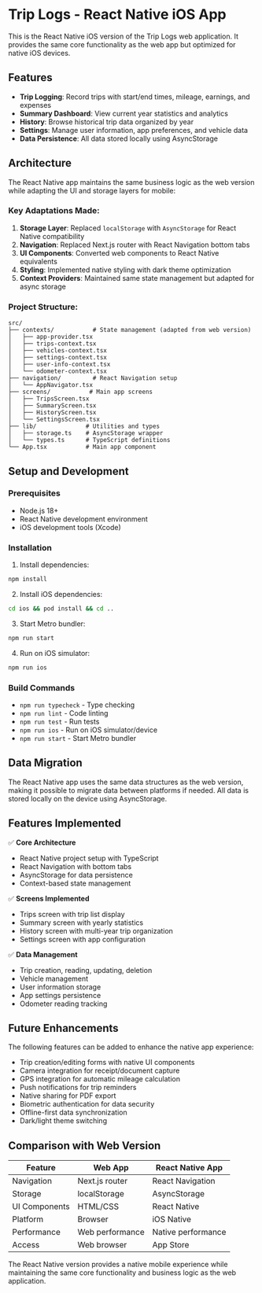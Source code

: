 # Trip Logs - React Native iOS App

This is the React Native iOS version of the Trip Logs web application. It provides the same core functionality as the web app but optimized for native iOS devices.

## Features

- **Trip Logging**: Record trips with start/end times, mileage, earnings, and expenses
- **Summary Dashboard**: View current year statistics and analytics
- **History**: Browse historical trip data organized by year
- **Settings**: Manage user information, app preferences, and vehicle data
- **Data Persistence**: All data stored locally using AsyncStorage

## Architecture

The React Native app maintains the same business logic as the web version while adapting the UI and storage layers for mobile:

### Key Adaptations Made:

1. **Storage Layer**: Replaced `localStorage` with `AsyncStorage` for React Native compatibility
2. **Navigation**: Replaced Next.js router with React Navigation bottom tabs
3. **UI Components**: Converted web components to React Native equivalents
4. **Styling**: Implemented native styling with dark theme optimization
5. **Context Providers**: Maintained same state management but adapted for async storage

### Project Structure:

```
src/
├── contexts/           # State management (adapted from web version)
│   ├── app-provider.tsx
│   ├── trips-context.tsx
│   ├── vehicles-context.tsx
│   ├── settings-context.tsx
│   ├── user-info-context.tsx
│   └── odometer-context.tsx
├── navigation/         # React Navigation setup
│   └── AppNavigator.tsx
├── screens/           # Main app screens
│   ├── TripsScreen.tsx
│   ├── SummaryScreen.tsx
│   ├── HistoryScreen.tsx
│   └── SettingsScreen.tsx
├── lib/              # Utilities and types
│   ├── storage.ts    # AsyncStorage wrapper
│   └── types.ts      # TypeScript definitions
└── App.tsx           # Main app component
```

## Setup and Development

### Prerequisites
- Node.js 18+
- React Native development environment
- iOS development tools (Xcode)

### Installation

1. Install dependencies:
```bash
npm install
```

2. Install iOS dependencies:
```bash
cd ios && pod install && cd ..
```

3. Start Metro bundler:
```bash
npm run start
```

4. Run on iOS simulator:
```bash
npm run ios
```

### Build Commands

- `npm run typecheck` - Type checking
- `npm run lint` - Code linting
- `npm run test` - Run tests
- `npm run ios` - Run on iOS simulator/device
- `npm run start` - Start Metro bundler

## Data Migration

The React Native app uses the same data structures as the web version, making it possible to migrate data between platforms if needed. All data is stored locally on the device using AsyncStorage.

## Features Implemented

✅ **Core Architecture**
- React Native project setup with TypeScript
- React Navigation with bottom tabs
- AsyncStorage for data persistence
- Context-based state management

✅ **Screens Implemented**
- Trips screen with trip list display
- Summary screen with yearly statistics
- History screen with multi-year trip organization
- Settings screen with app configuration

✅ **Data Management**
- Trip creation, reading, updating, deletion
- Vehicle management
- User information storage
- App settings persistence
- Odometer reading tracking

## Future Enhancements

The following features can be added to enhance the native app experience:

- Trip creation/editing forms with native UI components
- Camera integration for receipt/document capture
- GPS integration for automatic mileage calculation
- Push notifications for trip reminders
- Native sharing for PDF export
- Biometric authentication for data security
- Offline-first data synchronization
- Dark/light theme switching

## Comparison with Web Version

| Feature | Web App | React Native App |
|---------|---------|------------------|
| Navigation | Next.js router | React Navigation |
| Storage | localStorage | AsyncStorage |
| UI Components | HTML/CSS | React Native |
| Platform | Browser | iOS Native |
| Performance | Web performance | Native performance |
| Access | Web browser | App Store |

The React Native version provides a native mobile experience while maintaining the same core functionality and business logic as the web application.